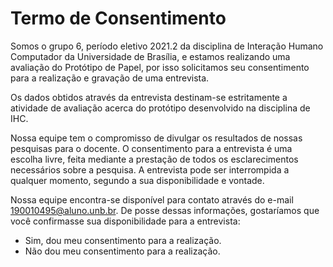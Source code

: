 # Termo de Consentimento

Somos o grupo 6, período eletivo 2021.2 da disciplina de Interação Humano Computador da Universidade de Brasília, e estamos realizando uma avaliação do Protótipo de Papel, por isso solicitamos seu consentimento para a realização e gravação de uma entrevista.

Os dados obtidos através da entrevista destinam-se estritamente a atividade de avaliação acerca do protótipo desenvolvido na disciplina de IHC.

Nossa equipe tem o compromisso de divulgar os resultados de nossas pesquisas para o docente. O consentimento para a entrevista é uma escolha livre, feita mediante a prestação de todos os esclarecimentos necessários sobre a pesquisa.
A entrevista pode ser interrompida a qualquer momento, segundo a sua disponibilidade e vontade.

Nossa equipe encontra-se disponível para contato através do e-mail 190010495@aluno.unb.br.
De posse dessas informações, gostaríamos que você confirmasse sua disponibilidade para a entrevista:

- Sim, dou meu consentimento para a realização.
- Não dou meu consentimento para a realização.